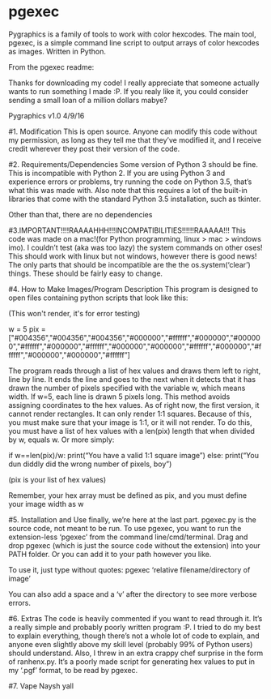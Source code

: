 # pgexec
Pygraphics is a family of tools to work with color hexcodes. The main tool, pgexec, is a simple command line script to output arrays of color hexcodes as images. Written in Python.





From the pgexec readme:

Thanks for downloading my code! I really appreciate that someone actually wants to run something I made :P. If you realy like it, you could consider sending a small loan of a million dollars mabye?

Pygraphics v1.0
4/9/16

#1. Modification
This is open source. Anyone can modify this code without my permission, as long as they tell me that they’ve modified it, and I receive credit wherever they post their version of the code.

#2. Requirements/Dependencies
Some version of Python 3 should be fine. This is incompatible with Python 2. If you are using Python 3 and experience errors or problems, try running the code on Python 3.5, that’s what this was made with. Also note that this requires a lot of the built-in libraries that come with the standard Python 3.5 installation, such as tkinter.

Other than that, there are no dependencies

#3.IMPORTANT!!!!RAAAAHHH!!!INCOMPATIBILITIES!!!!!!RAAAAA!!!
This code was made on a mac!(for Python programming, linux > mac > windows imo). I couldn’t test (aka was too lazy) the system commands on other oses! This should work with linux but not windows, however there is good news! The only parts that should be incompatible are the the os.system(‘clear’) things. These should be fairly easy to change.

#4. How to Make Images/Program Description
This program is designed to open files containing python scripts that look like this:

(This won't render, it's for error testing)

w = 5
pix = ["#004356","#004356","#004356","#000000","#ffffff","#000000","#000000","#ffffff","#000000","#ffffff","#000000","#000000","#ffffff","#000000","#ffffff","#000000","#000000","#ffffff”]

The program reads through a list of hex values and draws them left to right, line by line. It ends the line and goes to the next when it detects that it has drawn the number of pixels specified with the variable w, which means width. If w=5, each line is drawn 5 pixels long. This method avoids assigning coordinates to the hex values. As of right now, the first version, it cannot render rectangles. It can only render 1:1 squares. Because of this, you must make sure that your image is 1:1, or it will not render. To do this, you must have a list of hex values with a len(pix) length that when divided by w, equals w. Or more simply:

if w==len(pix)/w:
	print(“You have a valid 1:1 square image”)
else:
	print(“You dun diddly did the wrong number of pixels, boy”)

(pix is your list of hex values)

Remember, your hex array must be defined as pix, and you must define your image width as w

#5. Installation and Use
finally, we’re here at the last part. pgexec.py is the source code, not meant to be run. To use pgexec, you want to run the extension-less ‘pgexec’ from the command line/cmd/terminal. Drag and drop pgexec (which is just the source code without the extension) into your PATH folder. Or you can add it to your path however you like.

To use it, just type without quotes: pgexec ‘relative filename/directory of image’

You can also add a space and a ‘v’ after the directory to see more verbose errors.

#6. Extras
The code is heavily commented if you want to read through it. It’s a really simple and probably poorly written program :P. I tried to do my best to explain everything, though there’s not a whole lot of code to explain, and anyone even slightly above my skill level (probably 99% of Python users) should understand. Also, I threw in an extra crappy chef surprise in the form of ranhenx.py. It’s a poorly made script for generating hex values to put in my ‘.pgf’ format, to be read by pgexec. 

#7. Vape Naysh yall
